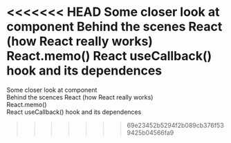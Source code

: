 <<<<<<< HEAD
Some closer look at component
Behind the scenes React (how React really works)
React.memo()
React useCallback() hook and its dependences
=======
Some closer look at component  
Behind the scences React (how React really works)  
React.memo()  
React useCallback() hook and its dependences  
>>>>>>> 69e23452b5294f2b089cb376f539425b04566fa9
